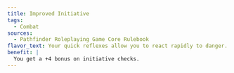 ```yaml
---
title: Improved Initiative
tags:
  - Combat
sources:
  - Pathfinder Roleplaying Game Core Rulebook
flavor_text: Your quick reflexes allow you to react rapidly to danger.
benefit: |
  You get a +4 bonus on initiative checks.
---
```


